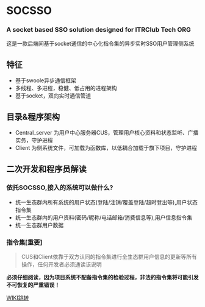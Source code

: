 # SOCSSO
### A socket based SSO solution designed for ITRClub Tech ORG
这是一款后端间基于socket通信的中心化指令集的异步实时SSO用户管理侧系统
## 特征
* 基于swoole异步通信框架
* 多线程、多进程，稳健、低占用的进程架构
* 基于socket，双向实时通信管道

## 目录&程序架构
* Central_server 为用户中心服务器CUS，管理用户核心资料和状态监听、广播实务，守护进程
* Client 为侧系统文件，可加载为函数库，以低耦合加载于旗下项目，守护进程

## 二次开发和程序员解读
### 依托SOCSSO,接入的系统可以做什么?
* 统一生态群内所有系统的用户状态(登陆/注销/覆盖登陆/超时登出等),用户状态指令集
* 统一生态群内的用户资料(密码/昵称/电话邮箱/消费信息等),用户信息指令集
* 统一生态群用户数据  
### 指令集[重要]
> CUS和Client依靠于双方认同的指令集进行全生态群用户信息的更新等所有操作，任何开发者必须通读该说明

**必须仔细阅读，因为项目系统不配备指令集的检验过程，非法的指令集将可能引发不可恢复的严重错误！**

[WIKI跳转](http://dev.itrclub.com/LYJSpeedX/SOCSSO/wiki/_pages)